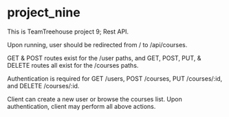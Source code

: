 # project_nine

This is TeamTreehouse project 9; Rest API.

Upon running, user should be redirected from / to /api/courses.

GET & POST routes exist for the /user paths, and GET, POST, PUT, & DELETE routes all exist for the /courses paths.

Authentication is required for GET /users, POST /courses, PUT /courses/:id, and DELETE /courses/:id. 

Client can create a new user or browse the courses list. Upon authentication, client may perform all above actions.
